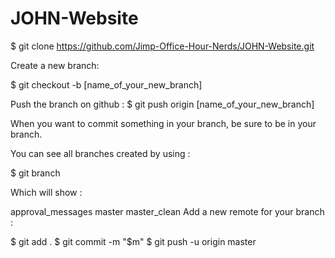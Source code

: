 # JOHN-Website

$ git clone https://github.com/Jimp-Office-Hour-Nerds/JOHN-Website.git

Create a new branch:

$ git checkout -b [name_of_your_new_branch]

Push the branch on github :
$ git push origin [name_of_your_new_branch]

When you want to commit something in your branch, be sure to be in your branch.

You can see all branches created by using :

$ git branch

Which will show :

approval_messages master master_clean Add a new remote for your branch :

$ git add .
$ git commit -m "$m"
$ git push -u origin master 
